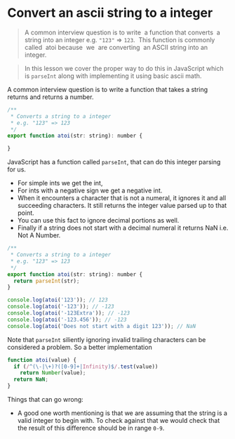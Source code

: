# Convert an ascii string to a integer
> A common interview question is to write  a function that converts  a  string into an integer e.g. `"123"` => `123`.  This function is commonly called  atoi because  we  are converting  an ASCII string into an integer.

> In this lesson we cover the proper way to do this in JavaScript which is `parseInt` along with implementing it using basic ascii math.

A common interview question is to write a function that takes a string returns and returns a number.

```js
/**
 * Converts a string to a integer
 * e.g. "123" => 123
 */
export function atoi(str: string): number {

}
```

JavaScript has a function called `parseInt`, that can do this integer parsing for us.

* For simple ints we get the int,
* For ints with a negative sign we get a negative int.
* When it encounters a character that is not a numeral, it ignores it and all succeeding characters. It still returns the integer value parsed up to that point.
* You can use this fact to ignore decimal portions as well.
* Finally if a string does not start with a decimal numeral it returns NaN i.e. Not A Number.

```js
/**
 * Converts a string to a integer
 * e.g. "123" => 123
 */
export function atoi(str: string): number {
  return parseInt(str);
}

console.log(atoi('123')); // 123
console.log(atoi('-123')); // -123
console.log(atoi('-123Extra')); // -123
console.log(atoi('-123.456')); // -123
console.log(atoi('Does not start with a digit 123')); // NaN
```

Note that `parseInt` siliently ignoring invalid trailing characters can be considered a problem. So a better implementation

```js
function atoi(value) {
  if (/^(\-|\+)?([0-9]+|Infinity)$/.test(value))
    return Number(value);
  return NaN;
}
```

Things that can go wrong:
* A good one worth mentioning is that we are assuming that the string is a valid integer to begin with. To check against that we would check that the result of this difference should be in range `0-9`.
